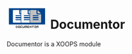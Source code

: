 ![alt Documentor Logo](https://raw.githubusercontent.com/bitcero/docs/master/docs/images/logo.png) Documentor
=======

Documentor is a XOOPS module 
